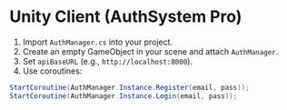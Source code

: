 # Unity Client (AuthSystem Pro)
1. Import `AuthManager.cs` into your project.
2. Create an empty GameObject in your scene and attach `AuthManager`.
3. Set `apiBaseURL` (e.g., `http://localhost:8000`).
4. Use coroutines:
```csharp
StartCoroutine(AuthManager.Instance.Register(email, pass));
StartCoroutine(AuthManager.Instance.Login(email, pass));
```
